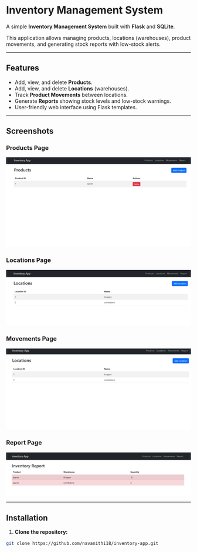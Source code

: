 # Inventory Management System

A simple **Inventory Management System** built with **Flask** and **SQLite**.  

This application allows managing products, locations (warehouses), product movements, and generating stock reports with low-stock alerts.

---

## Features

- Add, view, and delete **Products**.
- Add, view, and delete **Locations** (warehouses).
- Track **Product Movements** between locations.
- Generate **Reports** showing stock levels and low-stock warnings.
- User-friendly web interface using Flask templates.

---

## Screenshots

### Products Page
![Products Page](screenshots/product.png)

### Locations Page
![Locations Page](screenshots/location.png)

### Movements Page
![Movements Page](screenshots/movement.png)

### Report Page
![Report Page](screenshots/report.png)

---

## Installation

1. **Clone the repository:**
```bash
git clone https://github.com/navanithi18/inventory-app.git
